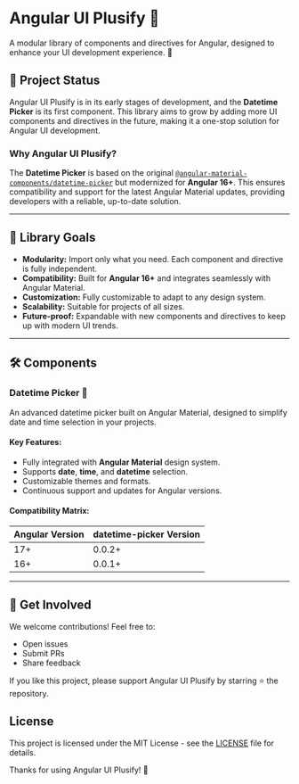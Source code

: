 # Angular UI Plusify 🌟

A modular library of components and directives for Angular, designed to enhance your UI development experience. 🚀

## 🚧 Project Status

Angular UI Plusify is in its early stages of development, and the **Datetime Picker** is its first component. This library aims to grow by adding more UI components and directives in the future, making it a one-stop solution for Angular UI development.

### Why Angular UI Plusify?
The **Datetime Picker** is based on the original [`@angular-material-components/datetime-picker`](https://github.com/h2qutc/angular-material-components) but modernized for **Angular 16+**. This ensures compatibility and support for the latest Angular Material updates, providing developers with a reliable, up-to-date solution.

---
## 🎯 Library Goals

- **Modularity:** Import only what you need. Each component and directive is fully independent.
- **Compatibility:** Built for **Angular 16+** and integrates seamlessly with Angular Material.
- **Customization:** Fully customizable to adapt to any design system.
- **Scalability:** Suitable for projects of all sizes.
- **Future-proof:** Expandable with new components and directives to keep up with modern UI trends.

---

## 🛠️ Components

### Datetime Picker 📅

An advanced datetime picker built on Angular Material, designed to simplify date and time selection in your projects.

#### Key Features:
- Fully integrated with **Angular Material** design system.
- Supports **date**, **time**, and **datetime** selection.
- Customizable themes and formats.
- Continuous support and updates for Angular versions.

#### Compatibility Matrix:
| Angular Version | datetime-picker Version |
|------------------|-------------------------|
| 17+             | 0.0.2+                   |
| 16+             | 0.0.1+                   |

---

## 🌟 Get Involved

We welcome contributions! Feel free to:

- Open issues
- Submit PRs
- Share feedback

If you like this project, please support Angular UI Plusify by starring ⭐ the repository.

## License

This project is licensed under the MIT License - see the [LICENSE](LICENSE) file for details.


Thanks for using Angular UI Plusify! 🚀